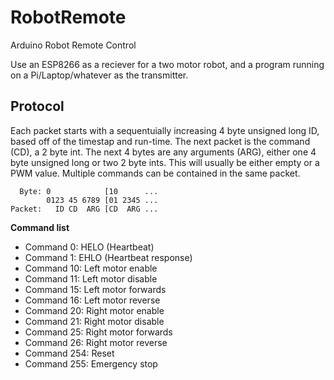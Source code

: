 # RobotRemote
Arduino Robot Remote Control

Use an ESP8266 as a reciever for a two motor robot, and a program running on a Pi/Laptop/whatever as the transmitter.

## Protocol

Each packet starts with a sequentuially increasing 4 byte unsigned long ID, based off of the timestap and run-time. The next packet is the command (CD), a 2 byte int. The next 4 bytes are any arguments (ARG), either one 4 byte unsigned long or two 2 byte ints. This will usually be either empty or a PWM value. Multiple commands can be contained in the same packet.

```
  Byte: 0            [10      ...
        0123 45 6789 [01 2345 ...
Packet:   ID CD  ARG [CD  ARG ...
```

**Command list**

* Command 0: HELO (Heartbeat) 
* Command 1: EHLO (Heartbeat response)
* Command 10: Left motor enable
* Command 11: Left motor disable
* Command 15: Left motor forwards
* Command 16: Left motor reverse
* Command 20: Right motor enable
* Command 21: Right motor disable
* Command 25: Right motor forwards
* Command 26: Right motor reverse
* Command 254: Reset
* Command 255: Emergency stop
